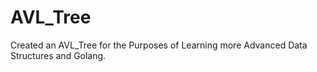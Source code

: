 # AVL_Tree
Created an AVL_Tree for the Purposes of Learning more Advanced Data Structures and Golang.
